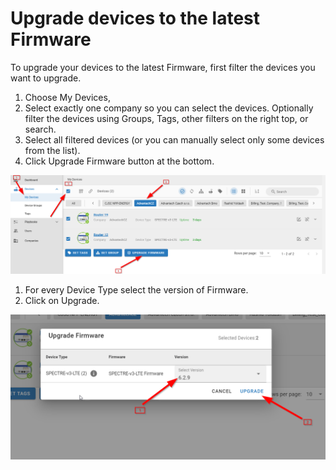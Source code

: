 # Upgrade devices to the latest Firmware

To upgrade your devices to the latest Firmware, first filter the devices you want to upgrade.

1. Choose My Devices,
2. Select exactly one company so you can select the devices. Optionally filter the devices using Groups, Tags, other filters on the right top, or search.
3. Select all filtered devices (or you can manually select only some devices from the list).
4. Click Upgrade Firmware button at the bottom.

![alt text](./01_upgrade_fw.png)

1. For every Device Type select the version of Firmware.
2. Click on Upgrade.

![alt text](./02_upgrade_fw.png)